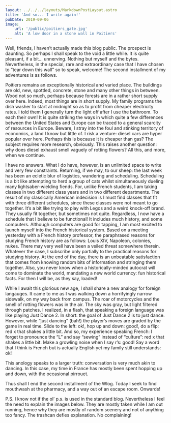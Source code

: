 ```yaml
---
layout: ../../../layouts/MarkdownPostLayout.astro
title: 'And so... I write again!'
pubDate: 2019-09-06
image:
    url: '/public/poitiers_gate.jpg' 
    alt: 'A low door in a stone wall in Poitiers'
---
```

Well, friends, I haven’t actually made this blog public. The prospect is daunting. So perhaps I shall speak to the void a little while. It is quite pleasant, if a bit… unnerving. Nothing but myself and the bytes. Nevertheless, in the special, rare and extraordinary case that I have chosen to “tear down this wall” so to speak, welcome! The second installment of my adventures is as follows.

Poitiers remains an exceptionally historical and varied place. The buildings are old, new, spottled, concrete, stone and many other things in between. Wood not so much, perhaps because forests are in a rather short supply over here. Indeed, most things are in short supply. My family programs the dish washer to start at midnight so as to profit from cheaper electricity rates. I told them I generally turn the light off after I use the bathroom. To each their own! It is quite striking the ways in which quite a few differences between the United States and Europe can be traced to a general scarcity of resources in Europe. Beware, I stray into the foul and stinking territory of economics, a land I know but little of. I risk a venture: diesel cars are hyper popular over here. Perhaps this is because it is cheaper than gas? The subject requires more research, obviously. This raises another question: why does diesel exhaust smell vaguely of rotting flowers? All this, and more, when we continue.

I have no answers. What I do have, however, is an unlimited space to write and very few constraints. Returning, if we may, to our sheep: the last week has been an ecletic blur of logistics, wandering and scheduling. Scheduling is a bit like attempting to herd a group of cats whilst simultaneously dueling many lightsaber-wielding fiends. For, unlike French students, I am taking classes in two different class years and in two different departments. The result of my classically American indecision is I must find classes that fit with three different schedules, since these classes were not meant to go together. It’s a bit like trying to play with Legos and a weird knock-off brand. They usually fit together, but sometimes not quite. Regardless, I now have a schedule that I believe to be functional! It includes much history, and some computers. Although computers are good for tapping, I am most excited to launch myself into the French historical system. Based on a meeting yesterday with a French history professor, the paraphrased reasons for studying French history are as follows: Louis XIV, Napoleon, colonies, nukes. There may very well have been a veiled threat somewhere therein. Whatever the case, I subscribe only partially to the practical reasons for studying history. At the end of the day, there is an unbeatable satisfaction that comes from knowing random bits of information and stringing them together. Also, you never know when a historically-minded autocrat will come to dominate the world, mandating a new world currency: fun historical facts. For then I will be, as they say, loaded!

While I await this glorious new age, I shall share a new analogy for foreign langauges. It came to me as I was walking down a horrifyingly narrow sidewalk, on my way back from campus. The roar of motorcycles and the smell of rotting flowers was in the air. The sky was gray, but light filtered through patches. I realized, in a flash, that speaking a foreign language was like playing Just Dance 2. In short: the goal of Just Dance 2 is to just dance. However, while “just dancing” (bah!) the player’s moves are graded by the game in real time. Slide to the left: ok!, hop up and down: good!, do a flip: red x that shakes a little bit. And so, my experience speaking French: I forget to pronounce the “L” and say “sewing” instead of “culture”: red x that shakes a little bit. Make a growling noise when I say r’s: good! Say a word that I think is French but is actually English yet my family still understands: ok!

This anology speaks to a larger truth: conversation is very much akin to dancing. In this case, my time in France has mostly been spent hopping up and down, with the occasional pirrouet.

Thus shall I end the second installment of the Wlog. Today I seek to find mouthwash at the pharmacy, and a way out of an escape room. Onwards!

P.S. I know not if the ol’ p.s. is used in the standard blog. Nevertheless I feel the need to explain the images below. They are mostly taken while I am out running, hence why they are mostly of random scenery and not of anything too fancy. The trashcan defies explanation. No complaining!